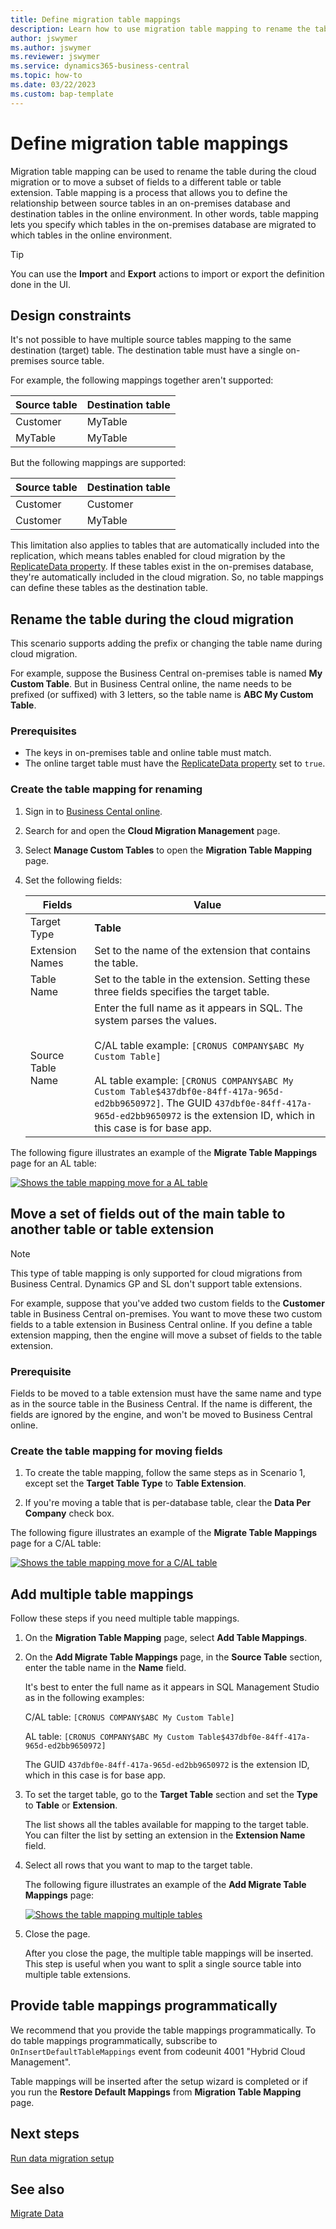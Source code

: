 ```yaml
---
title: Define migration table mappings
description: Learn how to use migration table mapping to rename the table during the cloud migration or to move a subset of fields to a different table or table extension.
author: jswymer 
ms.author: jswymer 
ms.reviewer: jswymer 
ms.service: dynamics365-business-central
ms.topic: how-to
ms.date: 03/22/2023
ms.custom: bap-template
---
```

# Define migration table mappings

Migration table mapping can be used to rename the table during the cloud migration or to move a subset of fields to a different table or table extension. Table mapping is a process that allows you to define the relationship between source tables in an on-premises database and destination tables in the online environment. In other words, table mapping lets you specify which tables in the on-premises database are migrated to which tables in the online environment. 

> [!TIP]
> You can use the **Import** and **Export** actions to import or export the definition done in the UI.

## Design constraints

It's not possible to have multiple source tables mapping to the same destination (target) table. The destination table must have a single on-premises source table.

For example, the following mappings together aren't supported:

|Source table|Destination table|
|-|-|
|Customer|MyTable|
|MyTable|MyTable|

But the following mappings are supported:

|Source table|Destination table|
|-|-|
|Customer|Customer|
|Customer|MyTable|

This limitation also applies to tables that are automatically included into the replication, which means tables enabled for cloud migration by the [ReplicateData property](../developer/properties/devenv-replicatedata-property.md). If these tables exist in the on-premises database, they're automatically included in the cloud migration. So, no table mappings can define these tables as the destination table.

## Rename the table during the cloud migration

This scenario supports adding the prefix or changing the table name during cloud migration.

For example, suppose the Business Central on-premises table is named **My Custom Table**. But in Business Central online, the name needs to be prefixed (or suffixed) with 3 letters, so the table name is **ABC My Custom Table**.

### Prerequisites

- The keys in on-premises table and online table must match.
- The online target table must have the [ReplicateData property](../developer/properties/devenv-replicatedata-property.md) set to `true`.

### Create the table mapping for renaming

1. Sign in to [Business Cental online](https://businesscentral.dynamics.com).
2. Search for and open the **Cloud Migration Management** page.
3. Select **Manage Custom Tables** to open the **Migration Table Mapping** page.
4. Set the following fields:

   |Fields|Value|
   |-|-|
   |Target Type| **Table**|
   |Extension Names|Set to the name of the extension that contains the table. |
   |Table Name|Set to the table in the extension. Setting these three fields specifies the target table.|
   |Source Table Name|Enter the full name as it appears in SQL. The system parses the values. <br /><br />C/AL table example: `[CRONUS COMPANY$ABC My Custom Table]` <br /><br />AL table example: `[CRONUS COMPANY$ABC My Custom Table$437dbf0e-84ff-417a-965d-ed2bb9650972]`. The GUID `437dbf0e-84ff-417a-965d-ed2bb9650972` is the extension ID, which in this case is for base app. |

The following figure illustrates an example of the **Migrate Table Mappings** page for an AL table:

[![Shows the table mapping move for a AL table](../media/table-mapping-move-al.png)](../media/table-mapping-move-al.png#lightbox)

## Move a set of fields out of the main table to another table or table extension

> [!NOTE]
> This type of table mapping is only supported for cloud migrations from Business Central. Dynamics GP and SL don't support table extensions.

For example, suppose that you've added two custom fields to the **Customer** table in Business Central on-premises. You want to move these two custom fields to a table extension in Business Central online. If you define a table extension mapping, then the engine will move a subset of fields to the table extension.

### Prerequisite

Fields to be moved to a table extension must have the same name and type as in the source table in the Business Central. If the name is different, the fields are ignored by the engine, and won't be moved to Business Central online.

### Create the table mapping for moving fields

1. To create the table mapping, follow the same steps as in Scenario 1, except set the **Target Table Type** to **Table Extension**.

2. If you're moving a table that is per-database table, clear the **Data Per Company** check box.

The following figure illustrates an example of the **Migrate Table Mappings** page for a C/AL table:

[![Shows the table mapping move for a C/AL table](../media/table-mapping-move-cal.png)](../media/table-mapping-move-cal.png#lightbox) 

## Add multiple table mappings

Follow these steps if you need multiple table mappings.

1. On the **Migration Table Mapping** page, select **Add Table Mappings**.  
2. On the **Add Migrate Table Mappings** page, in the **Source Table** section, enter the table name in the **Name** field.

   It's best to enter the full name as it appears in SQL Management Studio as in the following examples: 

   C/AL table: `[CRONUS COMPANY$ABC My Custom Table]`

   AL table: `[CRONUS COMPANY$ABC My Custom Table$437dbf0e-84ff-417a-965d-ed2bb9650972]`

   The GUID `437dbf0e-84ff-417a-965d-ed2bb9650972` is the extension ID, which in this case is for base app.

3. To set the target table, go to the **Target Table** section and set the **Type** to **Table** or **Extension**.

    The list shows all the tables available for mapping to the target table. You can filter the list by setting an extension in the **Extension Name** field.
4. Select all rows that you want to map to the target table.

   The following figure illustrates an example of the **Add Migrate Table Mappings** page:

   [![Shows the table mapping multiple tables](../media/table-mapping-multiple.png)](../media/table-mapping-multiple.png#lightbox) 

5. Close the page.

   After you close the page, the multiple table mappings will be inserted. This step is useful when you want to split a single source table into multiple table extensions.

## Provide table mappings programmatically

We recommend that you provide the table mappings programmatically. To do table mappings programmatically, subscribe to `OnInsertDefaultTableMappings` event from codeunit 4001 "Hybrid Cloud Management".

Table mappings will be inserted after the setup wizard is completed or if you run the **Restore Default Mappings** from **Migration Table Mapping** page.

## Next steps

[Run data migration setup](migration-setup.md)

## See also

[Migrate Data](migrate-data.md)  
